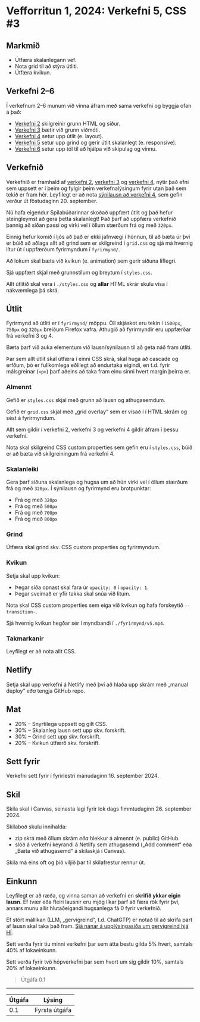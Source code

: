 # Vefforritun 1, 2024: Verkefni 5, CSS #3

## Markmið

- Útfæra skalanlegann vef.
- Nota grid til að stýra útliti.
- Útfæra kvikun.

## Verkefni 2–6

Í verkefnum 2–6 munum við vinna áfram með sama verkefni og byggja ofan á það:

- [Verkefni 2](https://github.com/vefforritun/vef1-2024-v2) skilgreinir grunn HTML og síður.
- [Verkefni 3](https://github.com/vefforritun/vef1-2024-v3) bætir við grunn viðmóti.
- [Verkefni 4](https://github.com/vefforritun/vef1-2024-v4) setur upp útlit (e. layout).
- [Verkefni 5](https://github.com/vefforritun/vef1-2024-v5) setur upp grind og gerir útlit skalanlegt (e. responsive).
- [Verkefni 6](https://github.com/vefforritun/vef1-2024-v6) setur upp tól til að hjálpa við skipulag og vinnu.

## Verkefnið

Verkefnið er framhald af [verkefni 2](https://github.com/vefforritun/vef1-2024-v2), [verkefni 3](https://github.com/vefforritun/vef1-2024-v3) og [verkefni 4](https://github.com/vefforritun/vef1-2024-v4), nýtir það efni sem uppsett er í þeim og fylgir þeim verkefnalýsingum fyrir utan það sem tekið er fram hér. Leyfilegt er að nota [sýnilausn að verkefni 4](https://github.com/vefforritun/vef1-2024-v4-synilausn), sem gefin verður út föstudaginn 20. september.

Nú hafa eigendur Spilabúðarinnar skoðað uppfært útlit og það hefur steingleymst að gera þetta skalanlegt! Það þarf að uppfæra verkefnið þannig að síðan passi og virki vel í öllum stærðum frá og með `320px`.

Einnig hefur komið í ljós að það er ekki jafnvægi í hönnun, til að bæta úr því er búið að aðlaga allt að grind sem er skilgreind í `grid.css` og sjá má hvernig lítur út í uppfærðum fyrirmyndum í `fyrirmynd/`.

Að lokum skal bæta við kvikun (e. animation) sem gerir síðuna líflegri.

Sjá uppfært skjal með grunnstílum og breytum í `styles.css`.

Allt útlitið skal vera í `./styles.css` og **allar** HTML skrár skulu vísa í nákvæmlega þá skrá.

## Útlit

Fyrirmynd að útliti er í `fyrirmynd/` möppu. Öll skjáskot eru tekin í `1500px`, `750px` og `320px` breiðum Firefox vafra. Athugið að fyrirmyndir eru uppfærðar frá verkefni 3 og 4.

Bæta þarf við auka elementum við lausn/sýnilausn til að geta náð fram útliti.

Þar sem allt útlit skal útfæra í einni CSS skrá, skal huga að cascade og erfðum, þó er fullkomlega eðlilegt að endurtaka eigindi, en t.d. fyrir málsgreinar (`<p>`) þarf aðeins að taka fram einu sinni hvert margin þeirra er.

### Almennt

Gefið er `styles.css` skjal með grunn að lausn og athugasemdum.

Gefið er `grid.css` skjal með „grid overlay“ sem er vísað í í HTML skrám og sést á fyrirmyndum.

Allt sem gildir í verkefni 2, verkefni 3 og verkefni 4 gildir áfram í þessu verkefni.

Nota skal skilgreind CSS custom properties sem gefin eru í `styles.css`, búið er að bæta við skilgreiningum frá verkefni 4.

### Skalanleiki

Gera þarf síðuna skalanlega og hugsa um að hún virki vel í öllum stærðum frá og með `320px`. Í sýnilausn og fyrirmynd eru brotpunktar:

- Frá og með `320px`
- Frá og með `500px`
- Frá og með `700px`
- Frá og með `800px`

### Grind

Útfæra skal grind skv. CSS custom properties og fyrirmyndum.

### Kvikun

Setja skal upp kvikun:

- Þegar síða opnast skal fara úr `opacity: 0` í `opacity: 1`.
- Þegar sveimað er yfir takka skal snúa við litum.

Nota skal CSS custom properties sem eiga við kvikun og hafa forskeytið `--transition-`.

Sjá hvernig kvikun hegðar sér í myndbandi í `./fyrirmynd/v5.mp4`.

### Takmarkanir

Leyfilegt er að nota allt CSS.

## Netlify

Setja skal upp verkefni á Netlify með því að hlaða upp skrám með „manual deploy“ _eða_ tengja GitHub repo.

## Mat

- 20% – Snyrtilega uppsett og gilt CSS.
- 30% – Skalanleg lausn sett upp skv. forskrift.
- 30% – Grind sett upp skv. forskrift.
- 20% – Kvikun útfærð skv. forskrift.

## Sett fyrir

Verkefni sett fyrir í fyrirlestri mánudaginn 16. september 2024.

## Skil

Skila skal í Canvas, seinasta lagi fyrir lok dags fimmtudaginn 26. september 2024.

Skilaboð skulu innihalda:

- zip skrá með öllum skrám _eða_ hlekkur á almennt (e. public) GitHub.
- slóð á verkefni keyrandi á Netlify sem athugasemd („Add comment“ eða „Bæta við athugasemd“ á skilaskjá í Canvas).

Skila má eins oft og þið viljið þar til skilafrestur rennur út.

## Einkunn

Leyfilegt er að ræða, og vinna saman að verkefni en **skrifið ykkar eigin lausn**. Ef tvær eða fleiri lausnir eru mjög líkar þarf að færa rök fyrir því, annars munu allir hlutaðeigandi hugsanlega fá 0 fyrir verkefnið.

Ef stórt mállíkan (LLM, „gervigreind“, t.d. ChatGTP) er notað til að skrifa part af lausn skal taka það fram. [Sjá nánar á upplýsingasíða um gervigreind hjá HÍ](https://gervigreind.hi.is/).

Sett verða fyrir tíu minni verkefni þar sem átta bestu gilda 5% hvert, samtals 40% af lokaeinkunn.

Sett verða fyrir tvö hópverkefni þar sem hvort um sig gildir 10%, samtals 20% af lokaeinkunn.

> Útgáfa 0.1

---

| Útgáfa | Lýsing        |
| ------ | ------------- |
| 0.1    | Fyrsta útgáfa |
